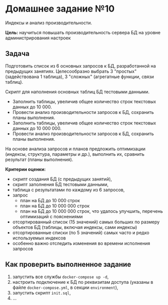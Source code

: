 # Домашнее задание №10
Индексы и анализ производительности.

**Цель:** научиться повышать производительность сервера БД на уровне администрирования настроек
## Задача
Подготовить список из 6 основных запросов к БД, разработанной на предыдущих занятиях. Целесообразно выбрать 3 "простых" (задействована 1 таблица), 3 "сложных" (агрегатные функции, связи таблиц).

Скрипт для наполнения основных таблиц БД тестовыми данными.
- Заполнить таблицы, увеличив общее количество строк текстовых данных до 10 000.
- Провести анализ производительности запросов к БД, сохранить планы выполнения.
- Заполнить таблицы, увеличив общее количество строк текстовых данных до 10 000 000.
- Провести анализ производительности запросов к БД, сохранить планы выполнения.

На основе анализа запросов и планов предложить оптимизации (индексы, структура, параметры и др.), выполнить их, сравнить результат (планы выполнения).

**Критерии оценки:**
- скрипт создания БД (с предыдущих занятий),
- скрипт заполнения БД тестовыми данными,
- таблица с результатами по каждому из 6 запросов,
- запрос
    - план на БД до 10 000 строк
    - план на БД до 10 000 000 строк
    - план на БД до 10 000 000 строк, что удалось улучшить, перечень оптимизаций с пояснениями
- отсортированный список (15 значений) самых больших по размеру объектов БД (таблицы, включая индексы, сами индексы)
- отсортированные списки (по 5 значений) самых часто и редко используемых индексов
- особенно важно отследить изменения во времени исполнения запросов
## Как проверить выполненное задание
1. запустить все службы `docker-compose up -d`,
1. настроить подключение к БД по реквизитам доступа (указаны в файле `docker-compose.yml`, в секции `environment`),
1. запустить скрипт `init.sql`,
1. ...